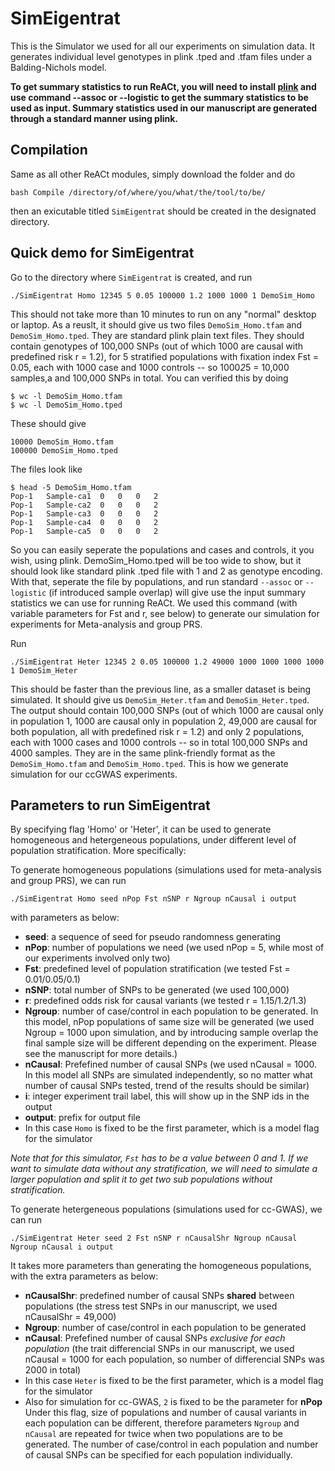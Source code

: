 # SimEigentrat
This is the Simulator we used for all our experiments on simulation data. It generates individual level genotypes in plink .tped and .tfam files under a Balding-Nichols model. 

**To get summary statistics to run ReACt, you will need to install [plink](https://www.cog-genomics.org/plink/) and use command --assoc or --logistic to get the summary statistics to be used as input. Summary statistics used in our manuscript are generated through a standard manner using plink.**

## Compilation
Same as all other ReACt modules, simply download the folder and do 
```
bash Compile /directory/of/where/you/what/the/tool/to/be/
```
then an exicutable titled `SimEigentrat` should be created in the designated directory.

## Quick demo for SimEigentrat
Go to the directory where `SimEigentrat` is created, and run 
```
./SimEigentrat Homo 12345 5 0.05 100000 1.2 1000 1000 1 DemoSim_Homo
```
This should not take more than 10 minutes to run on any "normal" desktop or laptop. As a reuslt, it should give us two files 
`DemoSim_Homo.tfam` and `DemoSim_Homo.tped`. They are standard plink plain text files. They should contain genotypes of 100,000 SNPs (out of which 1000 are causal with predefined risk r = 1.2), for 5 stratified populations with fixation index Fst = 0.05, each with 1000 case and 1000 controls -- so 1000*2*5 = 10,000 samples,a and 100,000 SNPs in total. You can verified this by doing
```
$ wc -l DemoSim_Homo.tfam
$ wc -l DemoSim_Homo.tped
```
These should give 
```
10000 DemoSim_Homo.tfam
100000 DemoSim_Homo.tped
```
The files look like
```
$ head -5 DemoSim_Homo.tfam
Pop-1	Sample-ca1	0	0	0	2
Pop-1	Sample-ca2	0	0	0	2
Pop-1	Sample-ca3	0	0	0	2
Pop-1	Sample-ca4	0	0	0	2
Pop-1	Sample-ca5	0	0	0	2
```
So you can easily seperate the populations and cases and controls, it you wish, using plink. DemoSim_Homo.tped will be too wide to show, but it should look like standard plink .tped file with 1 and 2 as genotype encoding. With that, seperate the file by populations, and run standard `--assoc` or `--logistic` (if introduced sample overlap) will give use the input summary statistics we can use for running ReACt. We used this command (with variable parameters for Fst and r, see below) to generate our simulation for experiments for Meta-analysis and group PRS.

Run 
```
./SimEigentrat Heter 12345 2 0.05 100000 1.2 49000 1000 1000 1000 1000 1 DemoSim_Heter
```
This should be faster than the previous line, as a smaller dataset is being simulated. It should give us `DemoSim_Heter.tfam` and `DemoSim_Heter.tped`. The output should contain 100,000 SNPs (out of which 1000 are causal only in population 1, 1000 are causal only in population 2, 49,000 are causal for both population, all with predefined risk r = 1.2) and only 2 populations, each with 1000 cases and 1000 controls -- so in total 100,000 SNPs and 4000 samples. They are in the same plink-friendly format as the `DemoSim_Homo.tfam` and `DemoSim_Homo.tped`. This is how we generate simulation for our ccGWAS experiments. 

## Parameters to run SimEigentrat
By specifying flag 'Homo' or 'Heter', it can be used to generate homogeneous and hetergeneous populations, under different level of population stratification. More specifically:

To generate homogeneous populations (simulations used for meta-analysis and group PRS), we can run 
```
./SimEigentrat Homo seed nPop Fst nSNP r Ngroup nCausal i output
```
with parameters as below:
* **seed**: a sequence of seed for pseudo randomness generating
* **nPop**: number of populations we need (we used nPop = 5, while most of our experiments involved only two)
* **Fst**: predefined level of population stratification (we tested Fst = 0.01/0.05/0.1)
* **nSNP**: total number of SNPs to be generated (we used 100,000)
* **r**: predefined odds risk for causal variants (we tested r = 1.15/1.2/1.3)
* **Ngroup**: number of case/control in each population to be generated. In this model, nPop populations of same size will be generated (we used Ngroup = 1000 upon simulation, and by introducing sample overlap the final sample size will be different depending on the experiment. Please see the manuscript for more details.)
* **nCausal**: Prefefined number of causal SNPs (we used nCausal = 1000. In this model all SNPs are simulated independently, so no matter what number of causal SNPs tested, trend of the results should be similar)
* **i**: integer experiment trail label, this will show up in the SNP ids in the output
* **output**: prefix for output file
* In this case `Homo` is fixed to be the first parameter, which is a model flag for the simulator

_Note that for this simulator, `Fst` has to be a value between 0 and 1. If we want to simulate data without any stratification, we will need to simulate a larger population and split it to get two sub populations without stratification._

To generate hetergeneous populations (simulations used for cc-GWAS), we can run 
```
./SimEigentrat Heter seed 2 Fst nSNP r nCausalShr Ngroup nCausal Ngroup nCausal i output
```
It takes more parameters than generating the homogeneous populations, with the extra parameters as below:
* **nCausalShr**: predefined number of causal SNPs **shared** between populations (the stress test SNPs in our manuscript, we used nCausalShr = 49,000)
* **Ngroup**: number of case/control in each population to be generated
* **nCausal**: Prefefined number of causal SNPs _exclusive for each population_ (the trait differencial SNPs in our manuscript, we used nCausal = 1000 for each population, so number of differencial SNPs was 2000 in total)
* In this case `Heter` is fixed to be the first parameter, which is a model flag for the simulator
* Also for simulation for cc-GWAS, `2` is fixed to be the parameter for **nPop**
Under this flag, size of populations and number of causal variants in each population can be different, therefore parameters `Ngroup` and `nCausal` are repeated for twice when two populations are to be generated. The number of case/control in each population and number of causal SNPs can be specified for each population individually.



